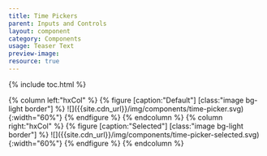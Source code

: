 ```yaml
---
title: Time Pickers
parent: Inputs and Controls
layout: component
category: Components
usage: Teaser Text
preview-image:
resource: true
---
```


{% include toc.html %}

<div class="hxRow">
{% column left:"hxCol" %}
{% figure [caption:"Default"] [class:"image bg-light border"] %}
![]({{site.cdn_url}}/img/components/time-picker.svg){:width="60%"}
{% endfigure %}
{% endcolumn %}
{% column right:"hxCol" %}
{% figure [caption:"Selected"] [class:"image bg-light border"] %}
![]({{site.cdn_url}}/img/components/time-picker-selected.svg){:width="60%"}
{% endfigure %}
{% endcolumn %}
</div>
